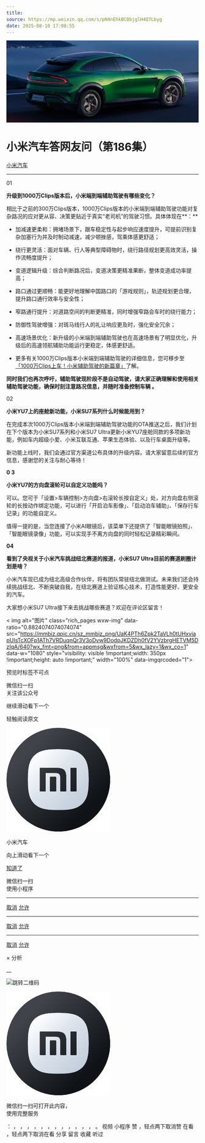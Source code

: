 ```yaml
---
title: 
source: https://mp.weixin.qq.com/s/pN4nEhkBCDbjglH4Q7Lbyg
date: 2025-08-10 17:08:55
---
```


![cover_image](images/img_9e492461.jpg)


#  小米汽车答网友问（第186集）


[ 小米汽车 ](<javascript:void\(0\);>)

______

01

**升级到1000万****Clips****版本后，小米****端到端****辅助驾驶有哪些变化？**

相比于之前的300万Clips版本，1000万Clips版本的小米端到端辅助驾驶功能对复杂路况的应对更从容、决策更贴近于真实“老司机”的驾驶习惯。具体体现在**：**

  * 加减速更柔和：拥堵场景下，跟车稳定性与起步响应速度提升，可提前识别复杂加塞行为并及时制动减速，减少顿挫感，驾乘体感更舒适；

  * 绕行更灵活：面对车辆、行人等典型障碍物时，绕行路径规划更高效灵活，操作流畅度提升；

  * 变道逻辑升级：综合判断路况后，变道决策更精准果断，整体变道成功率提高；

  * 路口通过更顺畅：能更好地理解中国路口的「游戏规则」，轨迹规划更合理，提升路口通行效率与安全性；

  * 窄路通行提升：对道路空间的判断更精准，同时增强窄路会车时的绕行能力；

  * 防御性驾驶增强：对斑马线行人的礼让响应更及时，强化安全冗余；

  * 高速场景优化：新升级的小米端到端辅助驾驶也在高速场景有了明显优化，升级后的高速领航辅助功能运行更稳定，体感更舒适。

  * 更多有关1000万Clips版本小米端到端辅助驾驶的详细信息，您可移步至[「1000万Clips上车！小米辅助驾驶的新篇章」](<https://mp.weixin.qq.com/s?__biz=MzkyNzU3MDI3Nw==&mid=2247506815&idx=2&sn=1a5d962bcc32ef2c6c01a8c4d8c96082&scene=21#wechat_redirect>)了解。

**同时我们也再次呼吁，辅助驾驶现阶段不是****自动驾驶****，请大家正确理解和使用相关辅助驾驶功能，确保时刻注意路况信息，并随时准备控制车辆 。**

02

**小米YU7上的座舱新功能，小米****SU7****系列什么时候能用到？**

在完成本次1000万Clips版本小米端到端辅助驾驶功能的OTA推送之后，我们计划在下个版本为小米SU7系列和小米SU7 Ultra更新小米YU7座舱同款的多项新功能，例如车内超级小爱、小米互联互通、苹果生态体验、以及行车桌面升级等。

新功能上线时，我们会通过官方渠道公布具体的升级内容。请大家留意后续的官方信息，感谢您的关注与耐心等待！

**0 3**

**小米YU7的方向盘滚轮可以自定义功能吗？**

可以。您可于「设置>车辆控制>方向盘>右滚轮长按自定义」处，对方向盘右侧滚轮的长按动作绑定功能，可以进行「开启泊车影像」、「启动泊车辅助」、「保存行车记录」的功能自定义。

值得一提的是，当您连接了小米AI眼镜后，该菜单下还提供了「智能眼镜拍照」、 「智能眼镜录像」功能，可以实现手不离方向盘的同时轻松记录精彩瞬间。

**04**

**看到了央视关于小米汽车挑战****纽北****赛道的报道，小米****SU7 Ultra****目前的赛道刷圈计划是啥？**

小米汽车现已成为纽北高级合作伙伴，将有团队常驻纽北做测试。未来我们还会持续挑战纽北、不断突破自我，在纽北赛道上验证核心技术，打造性能更好、更安全的汽车。

大家想小米SU7 Ultra接下来去挑战哪些赛道？欢迎在评论区留言！

  
< img alt="图片" class="rich_pages wxw-img" data-ratio="0.8824074074074074" src="https://mmbiz.qpic.cn/sz_mmbiz_png/UaK4PTh6Zpk2TaVLh0tUHxviapUIsTcXOFp1ATh7VRDuqnQr3V3oDvw9DodpJKDZDh0fV2YVzbrgHETVM5DzIqA/640?wx_fmt=png&from=appmsg&wxfrom=5&wx_lazy=1&wx_co=1" data-w="1080" style="visibility: visible !important;width: 350px !important;height: auto !important;" width="100%" data-imgqrcoded="1">[](<>)

预览时标签不可点

微信扫一扫  
关注该公众号

继续滑动看下一个

轻触阅读原文

![img_97d833da.jpg](images/img_97d833da.jpg)

小米汽车 

向上滑动看下一个

[知道了](<javascript:;>)

微信扫一扫  
使用小程序

****

[取消](<javascript:void\(0\);>) [允许](<javascript:void\(0\);>)

****

[取消](<javascript:void\(0\);>) [允许](<javascript:void\(0\);>)

****

[取消](<javascript:void\(0\);>) [允许](<javascript:void\(0\);>)

× 分析

__

![跳转二维码]()

![作者头像](images/img_97d833da.jpg)

微信扫一扫可打开此内容，  
使用完整服务

： ， ， ， ， ， ， ， ， ， ， ， ， 。 视频 小程序 赞 ，轻点两下取消赞 在看 ，轻点两下取消在看 分享 留言 收藏 听过
